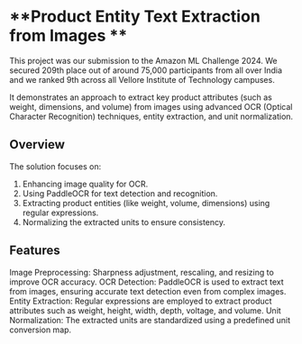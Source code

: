# **Product Entity Text Extraction from Images **
This project was our submission to the Amazon ML Challenge 2024. We secured 209th place out of around 75,000 participants from all over India and we ranked 9th across all Vellore Institute of Technology campuses.

It demonstrates an approach to extract key product attributes (such as weight, dimensions, and volume) from images using advanced OCR (Optical Character Recognition) techniques, entity extraction, and unit normalization.

## **Overview**
The solution focuses on:

1. Enhancing image quality for OCR.
2. Using PaddleOCR for text detection and recognition.
3. Extracting product entities (like weight, volume, dimensions) using regular expressions.
4. Normalizing the extracted units to ensure consistency.
## **Features**
Image Preprocessing: Sharpness adjustment, rescaling, and resizing to improve OCR accuracy.
OCR Detection: PaddleOCR is used to extract text from images, ensuring accurate text detection even from complex images.
Entity Extraction: Regular expressions are employed to extract product attributes such as weight, height, width, depth, voltage, and volume.
Unit Normalization: The extracted units are standardized using a predefined unit conversion map.

